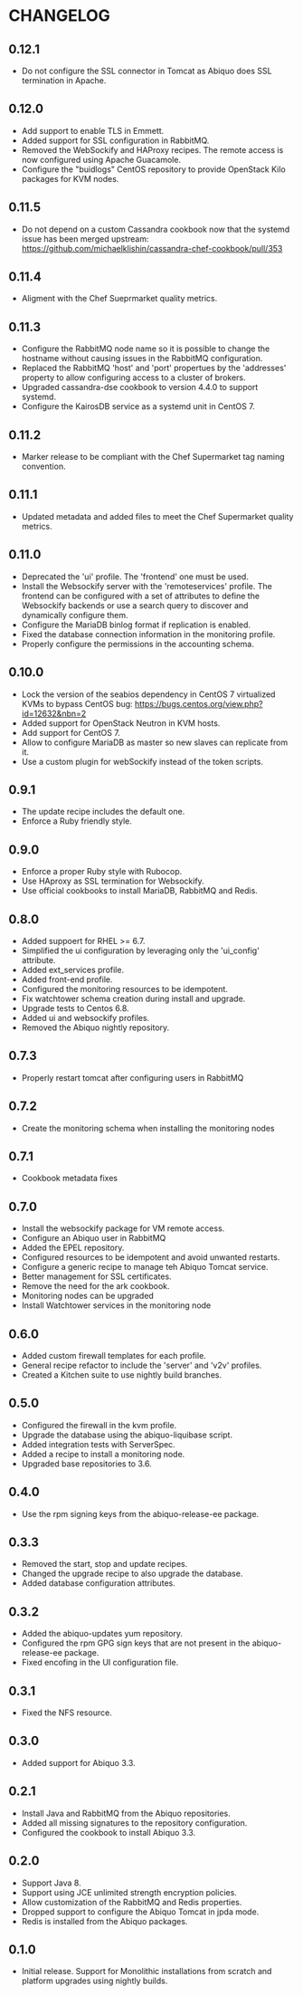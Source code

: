 CHANGELOG
=========

## 0.12.1

* Do not configure the SSL connector in Tomcat as Abiquo does SSL termination in Apache.

## 0.12.0

* Add support to enable TLS in Emmett.
* Added support for SSL configuration in RabbitMQ.
* Removed the WebSockify and HAProxy recipes. The remote access is now configured using Apache Guacamole.
* Configure the "buidlogs" CentOS repository to provide OpenStack Kilo packages for KVM nodes.

## 0.11.5

* Do not depend on a custom Cassandra cookbook now that the systemd issue has been merged upstream:
  https://github.com/michaelklishin/cassandra-chef-cookbook/pull/353

## 0.11.4

* Aligment with the Chef Sueprmarket quality metrics.

## 0.11.3

* Configure the RabbitMQ node name so it is possible to change the hostname without
  causing issues in the RabbitMQ configuration.
* Replaced the RabbitMQ 'host' and 'port' propertues by the 'addresses' property to
  allow configuring access to a cluster of brokers.
* Upgraded cassandra-dse cookbook to version 4.4.0 to support systemd.
* Configure the KairosDB service as a systemd unit in CentOS 7.

## 0.11.2

* Marker release to be compliant with the Chef Supermarket tag naming convention.

## 0.11.1

* Updated metadata and added files to meet the Chef Supermarket quality metrics.

## 0.11.0

* Deprecated the 'ui' profile. The 'frontend' one must be used.
* Install the Websockify server with the 'remoteservices' profile. The frontend
  can be configured with a set of attributes to define the Websockify backends
  or use a search query to discover and dynamically configure them.
* Configure the MariaDB binlog format if replication is enabled.
* Fixed the database connection information in the monitoring profile.
* Properly configure the permissions in the accounting schema.

## 0.10.0

* Lock the version of the seabios dependency in CentOS 7 virtualized KVMs
  to bypass CentOS bug: https://bugs.centos.org/view.php?id=12632&nbn=2
* Added support for OpenStack Neutron in KVM hosts.
* Add support for CentOS 7.
* Allow to configure MariaDB as master so new slaves can replicate from it.
* Use a custom plugin for webSockify instead of the token scripts.

## 0.9.1

* The update recipe includes the default one.
* Enforce a Ruby friendly style.

## 0.9.0

* Enforce a proper Ruby style with Rubocop.
* Use HAproxy as SSL termination for Websockify.
* Use official cookbooks to install MariaDB, RabbitMQ and Redis.

## 0.8.0

* Added suppoert for RHEL >= 6.7.
* Simplified the ui configuration by leveraging only the 'ui_config' attribute.
* Added ext_services profile.
* Added front-end profile.
* Configured the monitoring resources to be idempotent.
* Fix watchtower schema creation during install and upgrade.
* Upgrade tests to Centos 6.8.
* Added ui and websockify profiles.
* Removed the Abiquo nightly repository.

## 0.7.3

* Properly restart tomcat after configuring users in RabbitMQ

## 0.7.2

* Create the monitoring schema when installing the monitoring nodes

## 0.7.1

* Cookbook metadata fixes

## 0.7.0

* Install the websockify package for VM remote access.
* Configure an Abiquo user in RabbitMQ
* Added the EPEL repository.
* Configured resources to be idempotent and avoid unwanted restarts.
* Configure a generic recipe to manage teh Abiquo Tomcat service.
* Better management for SSL certificates.
* Remove the need for the ark cookbook.
* Monitoring nodes can be upgraded
* Install Watchtower services in the monitoring node

## 0.6.0

* Added custom firewall templates for each profile.
* General recipe refactor to include the 'server' and 'v2v' profiles.
* Created a Kitchen suite to use nightly build branches. 

## 0.5.0

* Configured the firewall in the kvm profile.
* Upgrade the database using the abiquo-liquibase script.
* Added integration tests with ServerSpec.
* Added a recipe to install a monitoring node.
* Upgraded base repositories to 3.6.

## 0.4.0

* Use the rpm signing keys from the abiquo-release-ee package.

## 0.3.3

* Removed the start, stop and update recipes.
* Changed the upgrade recipe to also upgrade the database.
* Added database configuration attributes.

## 0.3.2

* Added the abiquo-updates yum repository.
* Configured the rpm GPG sign keys that are not present in the abiquo-release-ee package.
* Fixed encofing in the UI configuration file.

## 0.3.1

* Fixed the NFS resource.

## 0.3.0

* Added support for Abiquo 3.3.

## 0.2.1

* Install Java and RabbitMQ from the Abiquo repositories.
* Added all missing signatures to the repository configuration.
* Configured the cookbook to install Abiquo 3.3.

## 0.2.0

* Support Java 8.
* Support using JCE unlimited strength encryption policies.
* Allow customization of the RabbitMQ and Redis properties.
* Dropped support to configure the Abiquo Tomcat in jpda mode.
* Redis is installed from the Abiquo packages.

## 0.1.0

* Initial release. Support for Monolithic installations from scratch and platform upgrades using nightly builds.
